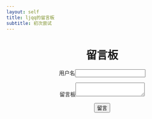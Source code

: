 ```yaml
---
layout: self
title: ljqq的留言板
subtitle: 初次尝试
---
```



<div style="width:100%;text-align:center">

<h1>留言板</h1>

<form>
        <p>用户名<input type="text" name="username"></p>
        <p>留言板<textarea name="content"></textarea></p>
        <p><input type="submit" value="留言"></p>
</form>
</div>